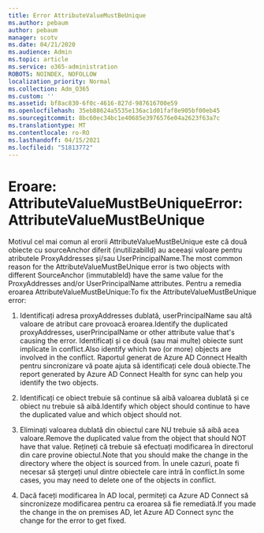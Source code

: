 ```yaml
---
title: Error AttributeValueMustBeUnique
ms.author: pebaum
author: pebaum
manager: scotv
ms.date: 04/21/2020
ms.audience: Admin
ms.topic: article
ms.service: o365-administration
ROBOTS: NOINDEX, NOFOLLOW
localization_priority: Normal
ms.collection: Adm_O365
ms.custom: ''
ms.assetid: bf8ac830-6f0c-4616-827d-987616700e59
ms.openlocfilehash: 35eb88624a5535e136ac1d01faf8e905bf00eb45
ms.sourcegitcommit: 8bc60ec34bc1e40685e3976576e04a2623f63a7c
ms.translationtype: MT
ms.contentlocale: ro-RO
ms.lasthandoff: 04/15/2021
ms.locfileid: "51813772"
---
```

# <a name="error-attributevaluemustbeunique"></a><span data-ttu-id="2e934-102">Eroare: AttributeValueMustBeUnique</span><span class="sxs-lookup"><span data-stu-id="2e934-102">Error: AttributeValueMustBeUnique</span></span>

<span data-ttu-id="2e934-103">Motivul cel mai comun al erorii AttributeValueMustBeUnique este că două obiecte cu sourceAnchor diferit (inutilizabilId) au aceeași valoare pentru atributele ProxyAddresses și/sau UserPrincipalName.</span><span class="sxs-lookup"><span data-stu-id="2e934-103">The most common reason for the AttributeValueMustBeUnique error is two objects with different SourceAnchor (immutableId) have the same value for the ProxyAddresses and/or UserPrincipalName attributes.</span></span> <span data-ttu-id="2e934-104">Pentru a remedia eroarea AttributeValueMustBeUnique:</span><span class="sxs-lookup"><span data-stu-id="2e934-104">To fix the AttributeValueMustBeUnique error:</span></span>
  
1. <span data-ttu-id="2e934-105">Identificați adresa proxyAddresses dublată, userPrincipalName sau altă valoare de atribut care provoacă eroarea.</span><span class="sxs-lookup"><span data-stu-id="2e934-105">Identify the duplicated proxyAddresses, userPrincipalName or other attribute value that's causing the error.</span></span> <span data-ttu-id="2e934-106">Identificați și ce două (sau mai multe) obiecte sunt implicate în conflict.</span><span class="sxs-lookup"><span data-stu-id="2e934-106">Also identify which two (or more) objects are involved in the conflict.</span></span> <span data-ttu-id="2e934-107">Raportul generat de Azure AD Connect Health pentru sincronizare vă poate ajuta să identificați cele două obiecte.</span><span class="sxs-lookup"><span data-stu-id="2e934-107">The report generated by Azure AD Connect Health for sync can help you identify the two objects.</span></span>
    
2. <span data-ttu-id="2e934-108">Identificați ce obiect trebuie să continue să aibă valoarea dublată și ce obiect nu trebuie să aibă.</span><span class="sxs-lookup"><span data-stu-id="2e934-108">Identify which object should continue to have the duplicated value and which object should not.</span></span>
    
3. <span data-ttu-id="2e934-109">Eliminați valoarea dublată din obiectul care NU trebuie să aibă acea valoare.</span><span class="sxs-lookup"><span data-stu-id="2e934-109">Remove the duplicated value from the object that should NOT have that value.</span></span> <span data-ttu-id="2e934-110">Rețineți că trebuie să efectuați modificarea în directorul din care provine obiectul.</span><span class="sxs-lookup"><span data-stu-id="2e934-110">Note that you should make the change in the directory where the object is sourced from.</span></span> <span data-ttu-id="2e934-111">În unele cazuri, poate fi necesar să ștergeți unul dintre obiectele care intră în conflict.</span><span class="sxs-lookup"><span data-stu-id="2e934-111">In some cases, you may need to delete one of the objects in conflict.</span></span>
    
4. <span data-ttu-id="2e934-112">Dacă faceți modificarea în AD local, permiteți ca Azure AD Connect să sincronizeze modificarea pentru ca eroarea să fie remediată.</span><span class="sxs-lookup"><span data-stu-id="2e934-112">If you made the change in the on premises AD, let Azure AD Connect sync the change for the error to get fixed.</span></span>
    

